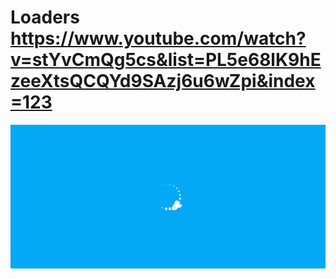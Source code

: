 # Loaders https://www.youtube.com/watch?v=stYvCmQg5cs&list=PL5e68lK9hEzeeXtsQCQYd9SAzj6u6wZpi&index=123
<p align="center">
  <img src="preview.png" alt="preview del proyecto"  width="1600">
</p>
